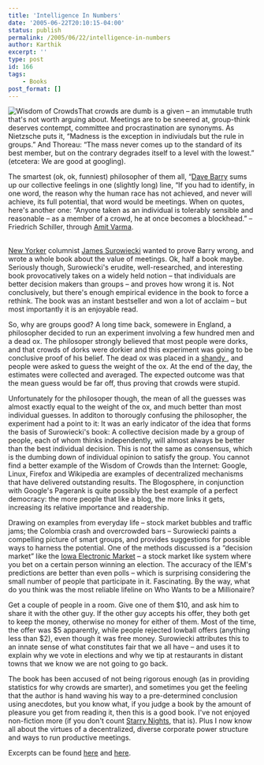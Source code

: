 ```yaml
---
title: 'Intelligence In Numbers'
date: '2005-06-22T20:10:15-04:00'
status: publish
permalink: /2005/06/22/intelligence-in-numbers
author: Karthik
excerpt: ''
type: post
id: 166
tags:
    - Books
post_format: []
---
```

![Wisdom of Crowds](http://www.randomhouse.com/catalog/covers/0-385-50386-5.gif)That crowds are dumb is a given – an immutable truth that's not worth arguing about. Meetings are to be sneered at, group-think deserves contempt, committee and procrastination are synonyms. As Nietzsche puts it, “Madness is the exception in indiviudals but the rule in groups.” And Thoreau: “The mass never comes up to the standard of its best member, but on the contrary degrades itself to a level with the lowest.” (etcetera: We are good at googling).

The smartest (ok, ok, funniest) philosopher of them all, “[Dave Barry](http://www.miami.com/mld/miamiherald/living/columnists/dave_barry/) sums up our collective feelings in one (slightly long) line, “If you had to identify, in one word, the reason why the human race has not achieved, and never will achieve, its full potential, that word would be meetings. When on quotes, here's another one: “Anyone taken as an individual is tolerably sensible and reasonable – as a member of a crowd, he at once becomes a blockhead.” – Friedrich Schiller, through [Amit Varma](http://indiauncut.blogspot.com/2005/06/india-uncut-aphorism-10.html).

[  
New Yorker](http://www.newyorker.com) columnist [James Surowiecki](http://www.randomhouse.com/features/wisdomofcrowds/author.html) wanted to prove Barry wrong, and wrote a whole book about the value of meetings. Ok, half a book maybe. Seriously though, Surowiecki's erudite, well-researched, and interesting book provocatively takes on a widely held notion – that individuals are better decision makers than groups – and proves how wrong it is. Not conclusively, but there's enough empirical evidence in the book to force a rethink. The book was an instant bestseller and won a lot of acclaim – but most importantly it is an enjoyable read.

So, why are groups good? A long time back, somewere in England, a philosopher decided to run an experiment involving a few hundred men and a dead ox. The philosoper strongly believed that most people were dorks, and that crowds of dorks were dorkier and this experiment was going to be conclusive proof of his belief. The dead ox was placed in a [shandy ](http://www.sigamany.com/wordpress/?p=219), and people were asked to guess the weight of the ox. At the end of the day, the estimates were collected and averaged. The expected outcome was that the mean guess would be far off, thus proving that crowds were stupid.

Unfortunately for the philosoper though, the mean of all the guesses was almost exactly equal to the weight of the ox, and much better than most individual guesses. In additon to thorougly confusing the philosopher, the experiment had a point to it: It was an early indicator of the idea that forms the basis of Surowiecki's book: A collective decision made by a group of people, each of whom thinks independently, will almost always be better than the best individual decision. This is not the same as consensus, which is the dumbing down of individual opinion to satisfy the group. You cannot find a better example of the Wisdom of Crowds than the Internet: Google, Linux, Firefox and Wikipedia are examples of decentralized mechanisms that have delivered outstanding results. The Blogosphere, in conjunction with Google's Pagerank is quite possibly the best example of a perfect democracy: the more people that like a blog, the more links it gets, increasing its relative importance and readership.

Drawing on examples from everyday life – stock market bubbles and traffic jams; the Colombia crash and overcrowded bars – Surowiecki paints a compelling picture of smart groups, and provides suggestions for possible ways to harness the potential. One of the methods discussed is a “decision market” like the [Iowa Electronic Market](http://www.biz.uiowa.edu/iem/) – a stock market like system where you bet on a certain person winning an election. The accuracy of the IEM's predictions are better than even polls – which is surprising considering the small number of people that participate in it. Fascinating. By the way, what do you think was the most reliable lifeline on Who Wants to be a Millionaire?

Get a couple of people in a room. Give one of them $10, and ask him to share it with the other guy. If the other guy accepts his offer, they both get to keep the money, otherwise no money for either of them. Most of the time, the offer was $5 apparently, while people rejected lowball offers (anything less than $2), even though it was free money. Surowiecki attributes this to an innate sense of what constitutes fair that we all have – and uses it to explain why we vote in elections and why we tip at restaurants in distant towns that we know we are not going to go back.

The book has been accused of not being rigorous enough (as in providing statistics for why crowds are smarter), and sometimes you get the feeling that the author is hand waving his way to a pre-determined conclusion using anecdotes, but you know what, if you judge a book by the amount of pleasure you get from reading it, then this is a good book. I've not enjoyed non-fiction more (if you don't count [Starry Nights](http://www.amazon.com/exec/obidos/tg/detail/-/0140154566/qid=1119461754/sr=8-4/ref=sr_8_xs_ap_i4_xgl14/104-7115954-1779907?v=glance&s=books&n=507846), that is). Plus I now know all about the virtues of a decentralized, diverse corporate power structure and ways to run productive meetings.

Excerpts can be found [here](http://www.randomhouse.com/features/wisdomofcrowds/excerpt.html) and [here](http://www.amazon.com/gp/reader/0385503865/ref=sib_rdr_ex/104-7115954-1779907?%5Fencoding=UTF8&p=S00H&j=0#reader-page).